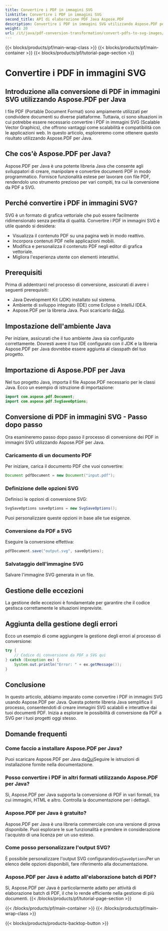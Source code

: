 ```yaml
---
title: Convertire i PDF in immagini SVG
linktitle: Convertire i PDF in immagini SVG
second_title: API di elaborazione PDF Java Aspose.PDF
description: Convertire i PDF in immagini SVG utilizzando Aspose.PDF per Java guida passo passo per una conversione fluida da PDF a SVG con Aspose.PDF per Java.
weight: 20
url: /it/java/pdf-conversion-transformation/convert-pdfs-to-svg-images/
---
```


{{< blocks/products/pf/main-wrap-class >}}
{{< blocks/products/pf/main-container >}}
{{< blocks/products/pf/tutorial-page-section >}}

# Convertire i PDF in immagini SVG


## Introduzione alla conversione di PDF in immagini SVG utilizzando Aspose.PDF per Java

I file PDF (Portable Document Format) sono ampiamente utilizzati per condividere documenti su diverse piattaforme. Tuttavia, ci sono situazioni in cui potrebbe essere necessario convertire i PDF in immagini SVG (Scalable Vector Graphics), che offrono vantaggi come scalabilità e compatibilità con le applicazioni web. In questo articolo, esploreremo come ottenere questo risultato utilizzando Aspose.PDF per Java.

## Che cos'è Aspose.PDF per Java?

Aspose.PDF per Java è una potente libreria Java che consente agli sviluppatori di creare, manipolare e convertire documenti PDF in modo programmatico. Fornisce funzionalità estese per lavorare con file PDF, rendendolo uno strumento prezioso per vari compiti, tra cui la conversione da PDF a SVG.

## Perché convertire i PDF in immagini SVG?

SVG è un formato di grafica vettoriale che può essere facilmente ridimensionato senza perdita di qualità. Convertire i PDF in immagini SVG è utile quando si desidera:

- Visualizza il contenuto PDF su una pagina web in modo reattivo.
- Incorpora contenuti PDF nelle applicazioni mobili.
- Modifica e personalizza il contenuto PDF negli editor di grafica vettoriale.
- Migliora l'esperienza utente con elementi interattivi.

## Prerequisiti

Prima di addentrarci nel processo di conversione, assicurati di avere i seguenti prerequisiti:

- Java Development Kit (JDK) installato sul sistema.
- Ambiente di sviluppo integrato (IDE) come Eclipse o IntelliJ IDEA.
-  Aspose.PDF per la libreria Java. Puoi scaricarlo da[Qui](https://releases.aspose.com/pdf/java/).

## Impostazione dell'ambiente Java

Per iniziare, assicurati che il tuo ambiente Java sia configurato correttamente. Dovresti avere il tuo IDE configurato con il JDK e la libreria Aspose.PDF per Java dovrebbe essere aggiunta al classpath del tuo progetto.

## Importazione di Aspose.PDF per Java

Nel tuo progetto Java, importa il file Aspose.PDF necessario per le classi Java. Ecco un esempio di istruzione di importazione:

```java
import com.aspose.pdf.Document;
import com.aspose.pdf.SvgSaveOptions;
```

## Conversione di PDF in immagini SVG - Passo dopo passo

Ora esamineremo passo dopo passo il processo di conversione dei PDF in immagini SVG utilizzando Aspose.PDF per Java.

### Caricamento di un documento PDF

Per iniziare, carica il documento PDF che vuoi convertire:

```java
Document pdfDocument = new Document("input.pdf");
```

### Definizione delle opzioni SVG

Definisci le opzioni di conversione SVG:

```java
SvgSaveOptions saveOptions = new SvgSaveOptions();
```

Puoi personalizzare queste opzioni in base alle tue esigenze.

### Conversione da PDF a SVG

Eseguire la conversione effettiva:

```java
pdfDocument.save("output.svg", saveOptions);
```

### Salvataggio dell'immagine SVG

Salvare l'immagine SVG generata in un file.

## Gestione delle eccezioni

La gestione delle eccezioni è fondamentale per garantire che il codice gestisca correttamente le situazioni impreviste.

## Aggiunta della gestione degli errori

Ecco un esempio di come aggiungere la gestione degli errori al processo di conversione:

```java
try {
    // Codice di conversione da PDF a SVG qui
} catch (Exception ex) {
    System.out.println("Error: " + ex.getMessage());
}
```

## Conclusione

In questo articolo, abbiamo imparato come convertire i PDF in immagini SVG usando Aspose.PDF per Java. Questa potente libreria Java semplifica il processo, consentendoti di creare immagini SVG scalabili e interattive dai tuoi documenti PDF. Inizia a esplorare le possibilità di conversione da PDF a SVG per i tuoi progetti oggi stesso.

## Domande frequenti

### Come faccio a installare Aspose.PDF per Java?

 Puoi scaricare Aspose.PDF per Java da[Qui](https://releases.aspose.com/pdf/java/)Seguire le istruzioni di installazione fornite nella documentazione.

### Posso convertire i PDF in altri formati utilizzando Aspose.PDF per Java?

Sì, Aspose.PDF per Java supporta la conversione di PDF in vari formati, tra cui immagini, HTML e altro. Controlla la documentazione per i dettagli.

### Aspose.PDF per Java è gratuito?

Aspose.PDF per Java è una libreria commerciale con una versione di prova disponibile. Puoi esplorare le sue funzionalità e prendere in considerazione l'acquisto di una licenza per un uso esteso.

### Come posso personalizzare l'output SVG?

 È possibile personalizzare l'output SVG configurando`SvgSaveOptions`Per un elenco delle opzioni disponibili, fare riferimento alla documentazione.

### Aspose.PDF per Java è adatto all'elaborazione batch di PDF?

Sì, Aspose.PDF per Java è particolarmente adatto per attività di elaborazione batch di PDF, il che lo rende efficiente nella gestione di più documenti.
{{< /blocks/products/pf/tutorial-page-section >}}

{{< /blocks/products/pf/main-container >}}
{{< /blocks/products/pf/main-wrap-class >}}

{{< blocks/products/products-backtop-button >}}
